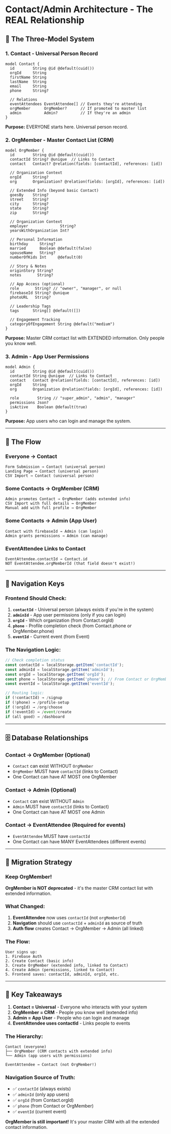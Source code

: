 # Contact/Admin Architecture - The REAL Relationship

## 🎯 The Three-Model System

### 1. **Contact** - Universal Person Record
```prisma
model Contact {
  id        String @id @default(cuid())
  orgId     String
  firstName String
  lastName  String
  email     String
  phone     String?
  
  // Relations
  eventAttendees EventAttendee[] // Events they're attending
  orgMember      OrgMember?      // If promoted to master list
  admin          Admin?          // If they're an admin
}
```

**Purpose:** EVERYONE starts here. Universal person record.

### 2. **OrgMember** - Master Contact List (CRM)
```prisma
model OrgMember {
  id        String @id @default(cuid())
  contactId String? @unique  // Links to Contact
  contact   Contact? @relation(fields: [contactId], references: [id])
  
  // Organization Context
  orgId     String?
  org       Organization? @relation(fields: [orgId], references: [id])
  
  // Extended Info (beyond basic Contact)
  goesBy    String?
  street    String?
  city      String?
  state     String?
  zip       String?
  
  // Organization Context
  employer              String?
  yearsWithOrganization Int?
  
  // Personal Information
  birthday     String?
  married      Boolean @default(false)
  spouseName   String?
  numberOfKids Int     @default(0)
  
  // Story & Notes
  originStory String?
  notes       String?
  
  // App Access (optional)
  role       String? // "owner", "manager", or null
  firebaseId String? @unique
  photoURL   String?
  
  // Leadership Tags
  tags      String[] @default([])
  
  // Engagement Tracking
  categoryOfEngagement String @default("medium")
}
```

**Purpose:** Master CRM contact list with EXTENDED information. Only people you know well.

### 3. **Admin** - App User Permissions
```prisma
model Admin {
  id        String @id @default(cuid())
  contactId String @unique  // Links to Contact
  contact   Contact @relation(fields: [contactId], references: [id])
  orgId     String
  org       Organization @relation(fields: [orgId], references: [id])
  
  role        String // "super_admin", "admin", "manager"
  permissions Json?
  isActive    Boolean @default(true)
}
```

**Purpose:** App users who can login and manage the system.

---

## 🔄 The Flow

### Everyone → Contact
```
Form Submission → Contact (universal person)
Landing Page → Contact (universal person)
CSV Import → Contact (universal person)
```

### Some Contacts → OrgMember (CRM)
```
Admin promotes Contact → OrgMember (adds extended info)
CSV Import with full details → OrgMember
Manual add with full profile → OrgMember
```

### Some Contacts → Admin (App User)
```
Contact with firebaseId → Admin (can login)
Admin grants permissions → Admin (can manage)
```

### EventAttendee Links to Contact
```
EventAttendee.contactId → Contact.id
NOT EventAttendee.orgMemberId (that field doesn't exist!)
```

---

## 🎯 Navigation Keys

### Frontend Should Check:
1. **`contactId`** - Universal person (always exists if you're in the system)
2. **`adminId`** - App user permissions (only if you can login)
3. **`orgId`** - Which organization (from Contact.orgId)
4. **`phone`** - Profile completion check (from Contact.phone or OrgMember.phone)
5. **`eventId`** - Current event (from Event)

### The Navigation Logic:
```javascript
// Check completion status
const contactId = localStorage.getItem('contactId');
const adminId = localStorage.getItem('adminId');
const orgId = localStorage.getItem('orgId');
const phone = localStorage.getItem('phone'); // From Contact or OrgMember
const eventId = localStorage.getItem('eventId');

// Routing logic:
if (!contactId) → /signup
if (!phone) → /profile-setup
if (!orgId) → /org/choose
if (!eventId) → /event/create
if (all good) → /dashboard
```

---

## 🗄️ Database Relationships

### Contact → OrgMember (Optional)
- `Contact` can exist WITHOUT `OrgMember`
- `OrgMember` MUST have `contactId` (links to Contact)
- One Contact can have AT MOST one OrgMember

### Contact → Admin (Optional)
- `Contact` can exist WITHOUT `Admin`
- `Admin` MUST have `contactId` (links to Contact)
- One Contact can have AT MOST one Admin

### Contact → EventAttendee (Required for events)
- `EventAttendee` MUST have `contactId`
- One Contact can have MANY EventAttendees (different events)

---

## 🔧 Migration Strategy

### Keep OrgMember!
**OrgMember is NOT deprecated** - it's the master CRM contact list with extended information.

### What Changed:
1. **EventAttendee** now uses `contactId` (not `orgMemberId`)
2. **Navigation** should use `contactId` + `adminId` as source of truth
3. **Auth flow** creates Contact → OrgMember → Admin (all linked)

### The Flow:
```
User signs up:
1. Firebase Auth
2. Create Contact (basic info)
3. Create OrgMember (extended info, linked to Contact)
4. Create Admin (permissions, linked to Contact)
5. Frontend saves: contactId, adminId, orgId, etc.
```

---

## 📝 Key Takeaways

1. **Contact = Universal** - Everyone who interacts with your system
2. **OrgMember = CRM** - People you know well (extended info)
3. **Admin = App User** - People who can login and manage
4. **EventAttendee uses contactId** - Links people to events

### The Hierarchy:
```
Contact (everyone)
├── OrgMember (CRM contacts with extended info)
└── Admin (app users with permissions)

EventAttendee → Contact (not OrgMember!)
```

### Navigation Source of Truth:
- ✅ `contactId` (always exists)
- ✅ `adminId` (only app users)
- ✅ `orgId` (from Contact.orgId)
- ✅ `phone` (from Contact or OrgMember)
- ✅ `eventId` (current event)

**OrgMember is still important!** It's your master CRM with all the extended contact information.
